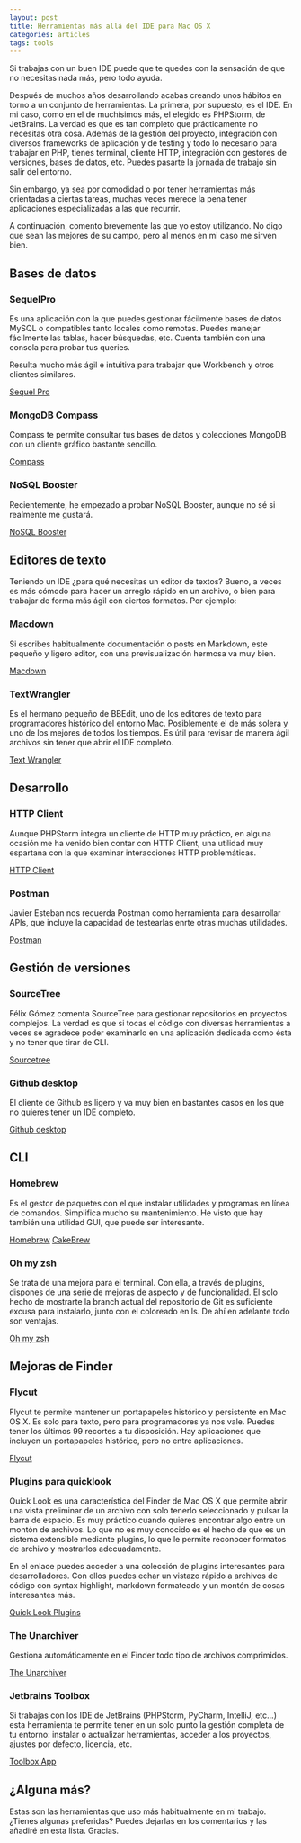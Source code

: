 ```yaml
---
layout: post
title: Herramientas más allá del IDE para Mac OS X
categories: articles
tags: tools
---
```


Si trabajas con un buen IDE puede que te quedes con la sensación de que no necesitas nada más, pero todo ayuda.

Después de muchos años desarrollando acabas creando unos hábitos en torno a un conjunto de herramientas. La primera, por supuesto, es el IDE. En mi caso, como en el de muchísimos más, el elegido es PHPStorm, de JetBrains. La verdad es que es tan completo que prácticamente no necesitas otra cosa. Además de la gestión del proyecto, integración con diversos frameworks de aplicación y de testing y todo lo necesario para trabajar en PHP, tienes terminal, cliente HTTP, integración con gestores de versiones, bases de datos, etc. Puedes pasarte la jornada de trabajo sin salir del entorno.

Sin embargo, ya sea por comodidad o por tener herramientas más orientadas a ciertas tareas, muchas veces merece la pena tener aplicaciones especializadas a las que recurrir.

A continuación, comento brevemente las que yo estoy utilizando. No digo que sean las mejores de su campo, pero al menos en mi caso me sirven bien.

## Bases de datos

### SequelPro

Es una aplicación con la que puedes gestionar fácilmente bases de datos MySQL o compatibles tanto locales como remotas. Puedes manejar fácilmente las tablas, hacer búsquedas, etc. Cuenta también con una consola para probar tus queries.

Resulta mucho más ágil e intuitiva para trabajar que Workbench y otros clientes similares.

[Sequel Pro](https://www.sequelpro.com)

### MongoDB Compass

Compass te permite consultar tus bases de datos y colecciones MongoDB con un cliente gráfico bastante sencillo.

[Compass](https://www.mongodb.com/download-center?filter=enterprise#compass)

### NoSQL Booster

Recientemente, he empezado a probar NoSQL Booster, aunque no sé si realmente me gustará.

[NoSQL Booster](https://nosqlbooster.com/downloads)

## Editores de texto

Teniendo un IDE ¿para qué necesitas un editor de textos? Bueno, a veces es más cómodo para hacer un arreglo rápido en un archivo, o bien para trabajar de forma más ágil con ciertos formatos. Por ejemplo:

### Macdown

Si escribes habitualmente documentación o posts en Markdown, este pequeño y ligero editor, con una previsualización hermosa va muy bien.

[Macdown](https://macdown.uranusjr.com)

### TextWrangler

Es el hermano pequeño de BBEdit, uno de los editores de texto para programadores histórico del entorno Mac. Posiblemente el de más solera y uno de los mejores de todos los tiempos. Es útil para revisar de manera ágil archivos sin tener que abrir el IDE completo.

[Text Wrangler](https://www.barebones.com/products/textwrangler/)

## Desarrollo

### HTTP Client

Aunque PHPStorm integra un cliente de HTTP muy práctico, en alguna ocasión me ha venido bien contar con HTTP Client, una utilidad muy espartana con la que examinar interacciones HTTP problemáticas.

[HTTP Client](https://itunes.apple.com/es/app/http-client/id418138339?mt=12)

### Postman

Javier Esteban nos recuerda Postman como herramienta para desarrollar APIs, que incluye la capacidad de testearlas enrte otras muchas utilidades.

[Postman](https://app.getpostman.com/app/download/osx64)

## Gestión de versiones

### SourceTree

Félix Gómez comenta SourceTree para gestionar repositorios en proyectos complejos. La verdad es que si tocas el código con diversas herramientas a veces se agradece poder examinarlo en una aplicación dedicada como ésta y no tener que tirar de CLI.

[Sourcetree](https://www.atlassian.com/software/sourcetree)

### Github desktop

El cliente de Github es ligero y va muy bien en bastantes casos en los que no quieres tener un IDE completo.

[Github desktop](https://desktop.github.com)

## CLI

### Homebrew

Es el gestor de paquetes con el que instalar utilidades y programas en línea de comandos. Simplifica mucho su mantenimiento. He visto que hay también una utilidad GUI, que puede ser interesante.

[Homebrew](https://brew.sh/es)
[CakeBrew](https://www.cakebrew.com)

### Oh my zsh

Se trata de una mejora para el terminal. Con ella, a través de plugins, dispones de una serie de mejoras de aspecto y de funcionalidad. El solo hecho de mostrarte la branch actual del repositorio de Git es suficiente excusa para instalarlo, junto con el coloreado en ls. De ahí en adelante todo son ventajas.

[Oh my zsh](https://github.com/robbyrussell/oh-my-zsh)

## Mejoras de Finder

### Flycut

Flycut te permite mantener un portapapeles histórico y persistente en Mac OS X. Es solo para texto, pero para programadores ya nos vale. Puedes tener los últimos 99 recortes a tu disposición. Hay aplicaciones que incluyen un portapapeles histórico, pero no entre aplicaciones.

[Flycut](https://itunes.apple.com/es/app/flycut-clipboard-manager/id442160987?mt=12)

### Plugins para quicklook

Quick Look es una característica del Finder de Mac OS X que permite abrir una vista preliminar de un archivo con solo tenerlo seleccionado y pulsar la barra de espacio. Es muy práctico cuando quieres encontrar algo entre un montón de archivos. Lo que no es muy conocido es el hecho de que es un sistema extensible mediante plugins, lo que le permite reconocer formatos de archivo y mostrarlos adecuadamente.

En el enlace puedes acceder a una colección de plugins interesantes para desarrolladores. Con ellos puedes echar un vistazo rápido a archivos de código con syntax highlight, markdown formateado y un montón de cosas interesantes más.

[Quick Look Plugins](https://github.com/sindresorhus/quick-look-plugins)

### The Unarchiver

Gestiona automáticamente en el Finder todo tipo de archivos comprimidos.

[The Unarchiver](https://theunarchiver.com)

### Jetbrains Toolbox

Si trabajas con los IDE de JetBrains (PHPStorm, PyCharm, IntelliJ, etc...) esta herramienta te permite tener en un solo punto la gestión completa de tu entorno: instalar o actualizar herramientas, acceder a los proyectos, ajustes por defecto, licencia, etc.

[Toolbox App](https://www.jetbrains.com/toolbox/app/)

## ¿Alguna más?

Estas son las herramientas que uso más habitualmente en mi trabajo. ¿Tienes algunas preferidas? Puedes dejarlas en los comentarios y las añadiré en esta lista. Gracias.
